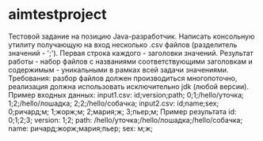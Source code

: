 # aimtestproject
Тестовой задание на позицию Java-разработчик.
Написать консольную утилиту получающую на вход несколько .csv файлов (разделитель значений - ';').
Первая строка каждого - заголовки значений. Результат работы - набор файлов с названиями соответствующими заголовкам и содержимым - уникальными в рамках всей задачи значениями.
Требования: разбор файлов должен производиться многопоточно, реализация должна использовать исключительно jdk (любой версии).
Пример входных данных:
input1.csv:
id;version;path;
0;1;/hello/уточка;
1;2;/hello/лошадка;
2;2;/hello/собачка;
input2.csv:
id;name;sex;
0;ричард;м;
1;жорж;м;
2;мария;ж;
3;пьер;м;
Пример результата
id:
0;1;2;3;
version:
1;2;
path:
/hello/уточка;/hello/лошадка;/hello/собачка;
name:
ричард;жорж;мария;пьер;
sex:
м;ж;
